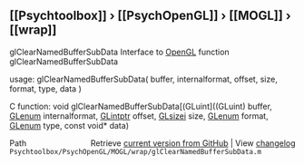 ## [[Psychtoolbox]] &#8250; [[PsychOpenGL]] &#8250; [[MOGL]] &#8250; [[wrap]]

glClearNamedBufferSubData  Interface to [OpenGL](OpenGL) function glClearNamedBufferSubData  
  
usage:  glClearNamedBufferSubData( buffer, internalformat, offset, size, format, type, data )  
  
C function:  void glClearNamedBufferSubData[(GLuint]((GLuint) buffer, [GLenum](GLenum) internalformat, [GLintptr](GLintptr) offset, [GLsizei](GLsizei) size, [GLenum](GLenum) format, [GLenum](GLenum) type, const void\* data)  




<div class="code_header" style="text-align:right;">
  <span style="float:left;">Path&nbsp;&nbsp;</span> <span class="counter">Retrieve <a href=
  "https://raw.github.com/Psychtoolbox-3/Psychtoolbox-3/beta/Psychtoolbox/PsychOpenGL/MOGL/wrap/glClearNamedBufferSubData.m">current version from GitHub</a> | View <a href=
  "https://github.com/Psychtoolbox-3/Psychtoolbox-3/commits/beta/Psychtoolbox/PsychOpenGL/MOGL/wrap/glClearNamedBufferSubData.m">changelog</a></span>
</div>
<div class="code">
  <code>Psychtoolbox/PsychOpenGL/MOGL/wrap/glClearNamedBufferSubData.m</code>
</div>

